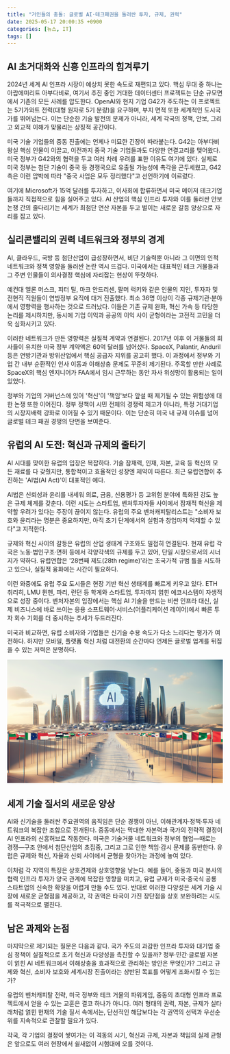```yaml
---
title: "거인들의 충돌: 글로벌 AI·테크패권을 둘러싼 투자, 규제, 권력"
date: 2025-05-17 20:00:35 +0900
categories: [뉴스, IT]
tags: []
---
```


## AI 초거대화와 신흥 인프라의 힘겨루기

2024년 세계 AI 인프라 시장이 예상치 못한 속도로 재편되고 있다. 핵심 무대 중 하나는 아랍에미리트 아부다비로, 여기서 추진 중인 거대한 데이터센터 프로젝트는 단순 규모면에서 기존의 모든 사례를 압도한다. OpenAI와 현지 기업 G42가 주도하는 이 프로젝트는 5기가와트 전력(대형 원자로 5기 분량)을 요구하며, 부지 면적 또한 세계적인 도시국가를 뛰어넘는다. 이는 단순한 기술 발전의 문제가 아니라, 세계 각국의 정책, 안보, 그리고 외교적 이해가 맞물리는 상징적 공간이다.

미국 기술 기업들의 중동 진출에는 언제나 미묘한 긴장이 따라붙는다. G42는 아부다비 왕실 핵심 인물이 이끌고, 이전까지 중국 기술 기업들과도 다양한 연결고리를 맺어왔다. 미국 정부가 G42와의 협력을 두고 여러 차례 우려를 표한 이유도 여기에 있다. 실제로 미국 정부는 첨단 기술이 중국 등 경쟁국으로 유출될 가능성에 촉각을 곤두세웠고, G42 측은 이런 압박에 따라 "중국 사업은 모두 정리했다"고 선언하기에 이르렀다.

여기에 Microsoft가 15억 달러를 투자하고, 이사회에 합류하면서 미국 메이저 테크기업들까지 직접적으로 힘을 실어주고 있다. AI 산업의 핵심 인프라 투자와 이를 둘러싼 안보 논쟁 간의 줄다리기는 세계가 최첨단 연산 자본을 두고 벌이는 새로운 갈등 양상으로 자리를 잡고 있다.

## 실리콘밸리의 권력 네트워크와 정부의 경계

AI, 클라우드, 국방 등 첨단산업이 급성장하면서, 비단 기술력뿐 아니라 그 이면의 인적 네트워크와 정책 영향을 둘러싼 논란 역시 뜨겁다. 미국에서는 대표적인 테크 거물들과 그 주변 인물들이 의사결정 핵심에 자리잡는 현상이 뚜렷하다.

예컨대 엘론 머스크, 피터 틸, 마크 안드리센, 팔머 럭키와 같은 인물의 지인, 투자자 및 전현직 직원들이 연방정부 요직에 대거 진출했다. 최소 36명 이상이 각종 규제기관·분야에서 영향력을 행사하는 것으로 드러났다. 이들은 기존 규제 완화, 혁신 가속 등 타당한 논리를 제시하지만, 동시에 기업 이익과 공공의 이익 사이 균형이라는 고전적 고민을 더욱 심화시키고 있다.

이러한 네트워크가 만든 영향력은 실질적 계약과 연결된다. 2017년 이후 이 거물들의 회사들이 유치한 미국 정부 계약액은 60억 달러를 넘어섰다. SpaceX, Palantir, Anduril 등은 연방기관과 방위산업에서 핵심 공급자 지위를 공고히 했다. 이 과정에서 정부와 기업 간 내부 순환적인 인사 이동과 이해상충 문제도 꾸준히 제기된다. 주목할 만한 사례로 SpaceX의 핵심 엔지니어가 FAA에서 임시 근무하는 동안 자사 위성망이 활용되는 일이 있었다.

정부와 기업의 거버넌스에 있어 '혁신'이 '책임'보다 앞설 때 제기될 수 있는 위험성에 대한 논쟁 또한 이어진다. 정부 정책이 시민 전체의 경쟁력 제고가 아니라, 특정 거대기업의 시장지배력 강화로 이어질 수 있기 때문이다. 이는 단순히 미국 내 규제 이슈를 넘어 글로벌 테크 패권 경쟁의 단면을 보여준다.

## 유럽의 AI 도전: 혁신과 규제의 줄타기

AI 시대를 맞이한 유럽의 입장은 복잡하다. 기술 잠재력, 인재, 자본, 교육 등 혁신의 모든 재료를 다 갖췄지만, 통합적이고 효율적인 성장엔 제약이 따른다. 최근 유럽연합이 추진하는 'AI법(AI Act)'이 대표적인 예다.

AI법은 신뢰성과 윤리를 내세워 의료, 금융, 신용평가 등 고위험 분야에 특화된 강도 높은 규제 체계를 갖춘다. 이런 시도는 스타트업, 벤처투자자들 사이에서 잠재적 혁신을 제약할 우려가 있다는 주장이 끊이지 않는다. 유럽의 주요 벤처캐피탈리스트는 "소비자 보호와 윤리라는 명분은 중요하지만, 아직 초기 단계에서의 실험과 창업마저 억제할 수 있다"고 지적한다.

규제와 혁신 사이의 갈등은 유럽의 산업 생태계 구조와도 밀접히 연결된다. 현재 유럽 각국은 노동·법인구조·면허 등에서 각양각색의 규제를 두고 있어, 단일 시장으로서의 시너지가 약하다. 유럽연합은 '28번째 제도(28th regime)'라는 초국가적 규범 틀을 시도하고 있으나, 실질적 융화에는 시간이 필요하다.

이런 와중에도 유럽 주요 도시들은 현장 기반 혁신 생태계를 빠르게 키우고 있다. ETH 취리히, LMU 뮌헨, 파리, 런던 등 학계와 스타트업, 투자까지 얽힌 에코시스템이 자생적으로 성장 중이다. 벤처자본의 입장에서는 핵심 AI 기술을 만드는 비싼 인프라 대신, 실제 비즈니스에 바로 쓰이는 응용 소프트웨어·서비스(어플리케이션 레이어)에서 빠른 투자 회수 기회를 더 중시하는 추세가 두드러진다.

미국과 비교하면, 유럽 소비자와 기업들은 신기술 수용 속도가 다소 느리다는 평가가 여전하다. 하지만 모바일, 플랫폼 혁신 처럼 대전환의 순간마다 언제든 글로벌 업계를 뒤집을 수 있는 저력은 분명하다.

![아부다비 사막 위에 AI 데이터 센터와 각국의 깃발이 나란히 선 미래도시](assets/img/2025-05-17-69a63015-d6fe-4d73-ac0d-eae7dd66e96b/1747479708914.png)

## 세계 기술 질서의 새로운 양상

AI와 신기술을 둘러싼 주요권역의 움직임은 단순 경쟁이 아닌, 이해관계자·정책·투자 네트워크의 복잡한 조합으로 전개된다. 중동에서는 막대한 자본력과 국가의 전략적 결정이 AI 인프라의 신흥허브로 작동한다. 미국은 기술거물 네트워크와 정부의 협업—때로는 경쟁—구조 안에서 첨단산업의 초집중, 그리고 그로 인한 책임·감시 문제를 동반한다. 유럽은 규제와 혁신, 자율과 신뢰 사이에서 균형을 찾아가는 과정에 놓여 있다.

이처럼 각 지역의 특징은 상호견제와 상호영향을 낳는다. 예를 들어, 중동과 미국 본사의 협력 인프라 투자가 양국 관계에 복잡한 영향을 미치고, 유럽 규제가 미국·중국식 공룡 스타트업의 신속한 확장을 어렵게 만들 수도 있다. 반대로 이러한 다양성은 세계 기술 시장에 새로운 균형점을 제공하고, 각 권역은 타국이 가진 장단점을 상호 보완하려는 시도를 적극적으로 펼친다.

## 남은 과제와 논점

마지막으로 제기되는 질문은 다음과 같다. 국가 주도의 과감한 인프라 투자와 대기업 중심 정책이 실질적으로 초기 혁신과 다양성을 촉진할 수 있을까? 정부·민간·글로벌 자본이 얽힌 AI 네트워크에서 이해상충을 효과적으로 관리하는 방안은 무엇인가? 그리고 규제와 혁신, 소비자 보호와 세계시장 진출이라는 상반된 목표를 어떻게 조화시킬 수 있는가?

유럽의 벤처캐피탈 전략, 미국 정부와 테크 거물의 파워게임, 중동의 초대형 인프라 프로젝트에서 얻을 수 있는 교훈은 결코 하나가 아니다. 여러 형태의 권력, 자본, 규제가 실타래처럼 얽힌 현재의 기술 질서 속에서는, 단선적인 해답보다는 각 권역의 선택과 우선순위를 지속적으로 관찰할 필요가 있다.

각국, 각 기업의 결정이 쌓여가는 이 격동의 시기, 혁신과 규제, 자본과 책임의 실제 균형은 앞으로도 여러 현장에서 쉴새없이 시험대에 오를 것이다.